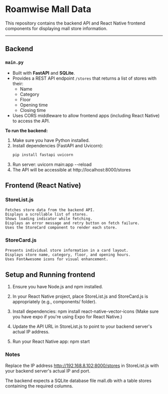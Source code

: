 # Roamwise Mall Data

This repository contains the backend API and React Native frontend components for displaying mall store information.

---

## Backend

### `main.py`

- Built with **FastAPI** and **SQLite**.
- Provides a REST API endpoint `/stores` that returns a list of stores with their:
  - Name
  - Category
  - Floor
  - Opening time
  - Closing time
- Uses CORS middleware to allow frontend apps (including React Native) to access the API.

**To run the backend:**

1. Make sure you have Python installed.
2. Install dependencies (FastAPI and Uvicorn):
   ```bash
   pip install fastapi uvicorn
3. Run server:
    uvicorn main:app --reload
4. The API will be accessible at http://localhost:8000/stores


## Frontend (React Native)
### StoreList.js
    Fetches store data from the backend API.
    Displays a scrollable list of stores.
    Shows loading indicator while fetching.
    Displays an error message and retry button on fetch failure.
    Uses the StoreCard component to render each store.

### StoreCard.js
    Presents individual store information in a card layout.
    Displays store name, category, floor, and opening hours.
    Uses FontAwesome icons for visual enhancement.


## Setup and Running frontend
1. Ensure you have Node.js and npm installed.

2. In your React Native project, place StoreList.js and StoreCard.js is appropriately (e.g., components/ folder).

3. Install dependencies:
    npm install react-native-vector-icons
(Make sure you have expo if you're using Expo for React Native.)

4. Update the API URL in StoreList.js to point to your backend server's actual IP address.

5. Run your React Native app:
    npm start

### Notes
Replace the IP address http://192.168.8.102:8000/stores in StoreList.js with your backend server's actual IP and port.

The backend expects a SQLite database file mall.db with a table stores containing the required columns.